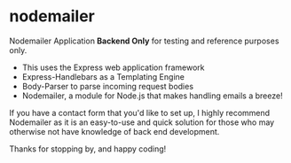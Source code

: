 # nodemailer

Nodemailer Application **Backend Only** for testing and reference purposes only. 
<ul>
  <li>This uses the Express web application framework</li>
  <li>Express-Handlebars as a Templating Engine</li>
  <li>Body-Parser to parse incoming request bodies</li>
  <li>Nodemailer, a module for Node.js that makes handling emails a breeze!</li>
</ul>

If you have a contact form that you'd like to set up, I highly recommend Nodemailer as it is an easy-to-use and quick solution 
for those who may otherwise not have knowledge of back end development.

Thanks for stopping by, and happy coding!
